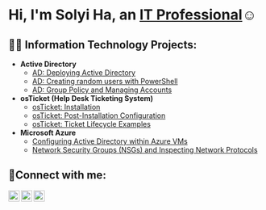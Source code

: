 <h1>Hi, I'm Solyi Ha, an <a href="https://www.linkedin.com/in/solyi-ha-b54055173">IT Professional</a>☺</h1>

<h2>👨‍💻 Information Technology Projects:</h2>

- <b>Active Directory</b>
  - [AD: Deploying Active Directory](https://github.com/joshmadakoredmonds/osticket-prereqs)
  - [AD: Creating random users with PowerShell](https://github.com/joshmadakoredmonds/post-install-config)
  - [AD: Group Policy and Managing Accounts](https://github.com/joshmadakoredmonds/ticket-lifecycle)
- <b>osTicket (Help Desk Ticketing System)</b>
  - [osTicket: Installation](https://github.com/solla98/osTicket-Installation)
  - [osTicket: Post-Installation Configuration](https://github.com/joshmadakoredmonds/post-install-config)
  - [osTicket: Ticket Lifecycle Examples](https://github.com/joshmadakoredmonds/ticket-lifecycle)
- <b>Microsoft Azure</b>
  - [Configuring Active Directory within Azure VMs](https://github.com/joshmadakoredmonds/configure-ad)
  - [Network Security Groups (NSGs) and Inspecting Network Protocols](https://github.com/joshmadakoredmonds/azure-network-protocols)

<h2>🤳Connect with me:</h2>

[<img align="left" alt="Josh | Twitter" width="22px" src="https://cdn.jsdelivr.net/npm/simple-icons@v3/icons/twitter.svg" />][twitter]
[<img align="left" alt="Josh | LinkedIn" width="22px" src="https://cdn.jsdelivr.net/npm/simple-icons@v3/icons/linkedin.svg" />][linkedin]
[<img align="left" alt="Josh | Instagram" width="22px" src="https://cdn.jsdelivr.net/npm/simple-icons@v3/icons/instagram.svg" />][instagram]

[twitter]: https://twitter.com/Jane
[instagram]: https://www.instagram.com/Jane
[linkedin]: https://linkedin.com/in/Jane
